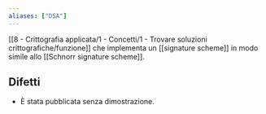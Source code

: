 ```yaml
---
aliases: ["DSA"]
---
```


[[8 - Crittografia applicata/1 - Concetti/1 - Trovare soluzioni crittografiche/funzione]] che implementa un [[signature scheme]] in modo simile allo [[Schnorr signature scheme]].

## Difetti

- È stata pubblicata senza dimostrazione.